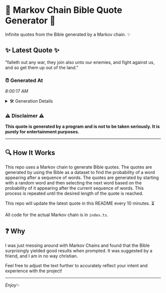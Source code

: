 # 📖 Markov Chain Bible Quote Generator 📖

Infinite quotes from the Bible generated by a Markov chain. ✨

## ✨ Latest Quote ✨
"falleth out any war, they join also unto our enemies, and fight against us, and so get them up out of the land."

### ⏰ Generated At
*8:00:17 AM*

<details>
    <summary>🛠️ Generation Details</summary>
    <p>
        <strong>🌱 Seed:</strong> falleth<br>
        <strong>🔄 Iterations:</strong> 22<br>
        <strong>📜 Context History:</strong><br>[ falleth ]: out<br>[ falleth, out ]: any<br>[ falleth, out, any ]: war,<br>[ falleth, out, any, war, ]: they<br>[ falleth, out, any, war,, they ]: join<br>[ falleth, out, any, war,, they, join ]: also<br>[ out, any, war,, they, join, also ]: unto<br>[ any, war,, they, join, also, unto ]: our<br>[ war,, they, join, also, unto, our ]: enemies,<br>[ they, join, also, unto, our, enemies, ]: and<br>[ join, also, unto, our, enemies,, and ]: fight<br>[ also, unto, our, enemies,, and, fight ]: against<br>[ unto, our, enemies,, and, fight, against ]: us,<br>[ our, enemies,, and, fight, against, us, ]: and<br>[ enemies,, and, fight, against, us,, and ]: so<br>[ and, fight, against, us,, and, so ]: get<br>[ fight, against, us,, and, so, get ]: them<br>[ against, us,, and, so, get, them ]: up<br>[ us,, and, so, get, them, up ]: out<br>[ and, so, get, them, up, out ]: of<br>[ so, get, them, up, out, of ]: the<br>[ get, them, up, out, of, the ]: land.<br>
    </p>
</details>

### ⚠️ Disclaimer ⚠️
**This quote is generated by a program and is not to be taken seriously. It is purely for entertainment purposes.**

---

## 🔍 How It Works

This repo uses a Markov chain to generate Bible quotes. The quotes are generated by using the Bible as a dataset to find the probability of a word appearing after a sequence of words. The quotes are generated by starting with a random word and then selecting the next word based on the probability of it appearing after the current sequence of words. This process is repeated until the desired length of the quote is reached.

This repo will update the latest quote in this README every 10 minutes. ⏳

All code for the actual Markov chain is in `index.ts`.

## ❓ Why

I was just messing around with Markov Chains and found that the Bible surprisingly yielded good results when prompted. 
It was suggested by a friend, and I am in no way christian.

Feel free to adjust the text further to accurately reflect your intent and experience with the project!

---

*Enjoy*✨
